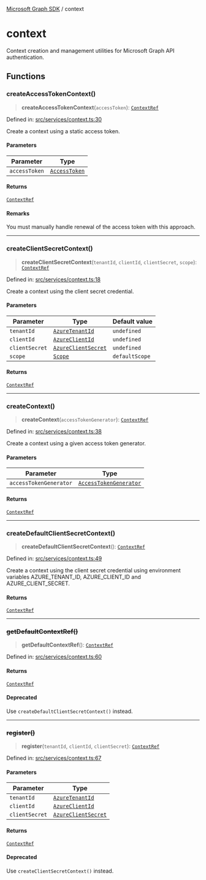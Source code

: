 [Microsoft Graph SDK](README.md) / context

# context

Context creation and management utilities for Microsoft Graph API authentication.

## Functions

### createAccessTokenContext()

> **createAccessTokenContext**(`accessToken`): [`ContextRef`](Context-1.md#contextref)

Defined in: [src/services/context.ts:30](https://github.com/Future-Secure-AI/microsoft-graph/blob/main/src/services/context.ts#L30)

Create a context using a static access token.

#### Parameters

| Parameter | Type |
| ------ | ------ |
| `accessToken` | [`AccessToken`](AccessToken.md#accesstoken) |

#### Returns

[`ContextRef`](Context-1.md#contextref)

#### Remarks

You must manually handle renewal of the access token with this approach.

***

### createClientSecretContext()

> **createClientSecretContext**(`tenantId`, `clientId`, `clientSecret`, `scope`): [`ContextRef`](Context-1.md#contextref)

Defined in: [src/services/context.ts:18](https://github.com/Future-Secure-AI/microsoft-graph/blob/main/src/services/context.ts#L18)

Create a context using the client secret credential.

#### Parameters

| Parameter | Type | Default value |
| ------ | ------ | ------ |
| `tenantId` | [`AzureTenantId`](AzureApplicationCredentials-1.md#azuretenantid) | `undefined` |
| `clientId` | [`AzureClientId`](AzureApplicationCredentials-1.md#azureclientid) | `undefined` |
| `clientSecret` | [`AzureClientSecret`](AzureApplicationCredentials-1.md#azureclientsecret) | `undefined` |
| `scope` | [`Scope`](AzureApplicationCredentials-1.md#scope) | `defaultScope` |

#### Returns

[`ContextRef`](Context-1.md#contextref)

***

### createContext()

> **createContext**(`accessTokenGenerator`): [`ContextRef`](Context-1.md#contextref)

Defined in: [src/services/context.ts:38](https://github.com/Future-Secure-AI/microsoft-graph/blob/main/src/services/context.ts#L38)

Create a context using a given access token generator.

#### Parameters

| Parameter | Type |
| ------ | ------ |
| `accessTokenGenerator` | [`AccessTokenGenerator`](AccessTokenGenerator.md#accesstokengenerator) |

#### Returns

[`ContextRef`](Context-1.md#contextref)

***

### createDefaultClientSecretContext()

> **createDefaultClientSecretContext**(): [`ContextRef`](Context-1.md#contextref)

Defined in: [src/services/context.ts:49](https://github.com/Future-Secure-AI/microsoft-graph/blob/main/src/services/context.ts#L49)

Create a context using the client secret credential using environment variables AZURE_TENANT_ID, AZURE_CLIENT_ID and AZURE_CLIENT_SECRET.

#### Returns

[`ContextRef`](Context-1.md#contextref)

***

### ~~getDefaultContextRef()~~

> **getDefaultContextRef**(): [`ContextRef`](Context-1.md#contextref)

Defined in: [src/services/context.ts:60](https://github.com/Future-Secure-AI/microsoft-graph/blob/main/src/services/context.ts#L60)

#### Returns

[`ContextRef`](Context-1.md#contextref)

#### Deprecated

Use `createDefaultClientSecretContext()` instead.

***

### ~~register()~~

> **register**(`tenantId`, `clientId`, `clientSecret`): [`ContextRef`](Context-1.md#contextref)

Defined in: [src/services/context.ts:67](https://github.com/Future-Secure-AI/microsoft-graph/blob/main/src/services/context.ts#L67)

#### Parameters

| Parameter | Type |
| ------ | ------ |
| `tenantId` | [`AzureTenantId`](AzureApplicationCredentials-1.md#azuretenantid) |
| `clientId` | [`AzureClientId`](AzureApplicationCredentials-1.md#azureclientid) |
| `clientSecret` | [`AzureClientSecret`](AzureApplicationCredentials-1.md#azureclientsecret) |

#### Returns

[`ContextRef`](Context-1.md#contextref)

#### Deprecated

Use `createClientSecretContext()` instead.
